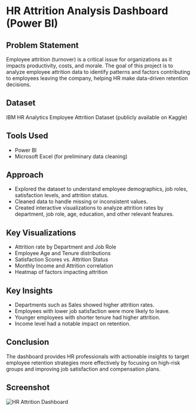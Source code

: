 # HR Attrition Analysis Dashboard (Power BI)

## Problem Statement  
Employee attrition (turnover) is a critical issue for organizations as it impacts productivity, costs, and morale. The goal of this project is to analyze employee attrition data to identify patterns and factors contributing to employees leaving the company, helping HR make data-driven retention decisions.

## Dataset  
IBM HR Analytics Employee Attrition Dataset (publicly available on Kaggle)

## Tools Used  
- Power BI  
- Microsoft Excel (for preliminary data cleaning)  

## Approach  
- Explored the dataset to understand employee demographics, job roles, satisfaction levels, and attrition status.  
- Cleaned data to handle missing or inconsistent values.  
- Created interactive visualizations to analyze attrition rates by department, job role, age, education, and other relevant features.

## Key Visualizations  
- Attrition rate by Department and Job Role  
- Employee Age and Tenure distributions  
- Satisfaction Scores vs. Attrition Status  
- Monthly Income and Attrition correlation  
- Heatmap of factors impacting attrition  

## Key Insights  
- Departments such as Sales showed higher attrition rates.  
- Employees with lower job satisfaction were more likely to leave.  
- Younger employees with shorter tenure had higher attrition.  
- Income level had a notable impact on retention.  

## Conclusion  
The dashboard provides HR professionals with actionable insights to target employee retention strategies more effectively by focusing on high-risk groups and improving job satisfaction and compensation plans.

## Screenshot  
![HR Attrition Dashboard]()

